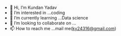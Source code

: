 - 👋 Hi, I’m Kundan Yadav
- 👀 I’m interested in ...coding
- 🌱 I’m currently learning ...Data science
- 💞️ I’m looking to collaborate on ...
- 📫 How to reach me ...mail me(ky24316@gmail.com)

<!---
k275/k275 is a ✨ special ✨ repository because its `README.md` (this file) appears on your GitHub profile.
You can click the Preview link to take a look at your changes.
--->
